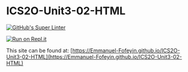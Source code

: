 # ICS2O-Unit3-02-HTML

[![GitHub's Super Linter](https://github.com/Emmanuel-Fofeyin/ICS2O-Unit3-02-HTML/workflows/GitHub's%20Super%20Linter/badge.svg)](https://github.com/Emmanuel-Fofeyin/ICS2O-Unit3-02-HTML/actions)



[![Run on Repl.it](https://repl.it/badge/github/Emmanuel-Fofeyin/ICS2O-Unit3-02-HTML)](https://repl.it/github/Emmanuel-Fofeyin/ICS2O-Unit3-02-HTML)

This site can be found at: [https://Emmanuel-Fofeyin.github.io/ICS2O-Unit3-02-HTML](https://Emmanuel-Fofeyin.github.io/ICS2O-Unit3-02-HTML)
